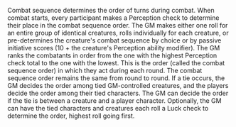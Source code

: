 Combat sequence determines the order of turns during combat. When combat starts, every participant makes a Perception check to determine their place in the combat sequence order. The GM makes either one roll for an entire group of identical creatures, rolls individually for each creature, or pre-determines the creature's combat sequence by choice or by passive initiative scores (10 + the creature's Perception ability modifier). The GM ranks the combatants in order from the one with the highest Perception check total to the one with the lowest. This is the order (called the combat sequence order) in which they act during each round. The combat sequence order remains the same from round to round. If a tie occurs, the GM decides the order among tied GM-controlled creatures, and the players decide the order among their tied characters. The GM can decide the order if the tie is between a creature and a player character. Optionally, the GM can have the tied characters and creatures each roll a Luck check to determine the order, highest roll going first.